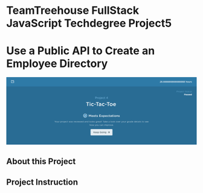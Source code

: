 # TeamTreehouse FullStack JavaScript Techdegree Project5
# Use a Public API to Create an Employee Directory
![alt text](https://github.com/newKeating/FS-techdegree-project4-Tic-Tac-Toe/blob/master/Project4-Pass-Confirmation.png)

## About this Project

## Project Instruction
